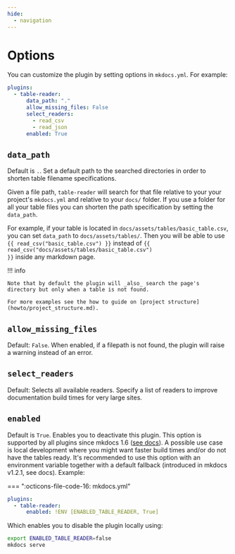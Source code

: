 ```yaml
---
hide:
  - navigation
---
```


# Options

You can customize the plugin by setting options in `mkdocs.yml`. For example:

```yml
plugins:
  - table-reader:
      data_path: "."
      allow_missing_files: False
      select_readers:
        - read_csv
        - read_json
      enabled: True
```

## `data_path`

Default is `.`. Set a default path to the searched directories in order to shorten table filename specifications.

Given a file path, `table-reader` will search for that file relative to your your project's `mkdocs.yml` and relative to your `docs/` folder. If you use a folder for all your table files you can shorten the path specification by setting the `data_path`.

For example, if your table is located in `docs/assets/tables/basic_table.csv`, you can set `data_path` to `docs/assets/tables/`. Then you will be able to use <code>\{\{ read_csv("basic_table.csv") \}\}</code> instead of <code>\{\{ read_csv("docs/assets/tables/basic_table.csv") \}\}</code> inside any markdown page.

!!! info

    Note that by default the plugin will _also_ search the page's directory but only when a table is not found.

    For more examples see the how to guide on [project structure](howto/project_structure.md).

## `allow_missing_files`

Default: `False`. When enabled, if a filepath is not found, the plugin will raise a warning instead of an error.

## `select_readers`

Default: Selects all available readers. Specify a list of readers to improve documentation build times for very large sites.

## `enabled`

Default is `True`. Enables you to deactivate this plugin. This option is supported by all plugins since mkdocs 1.6 ([see docs](https://www.mkdocs.org/user-guide/configuration/#enabled-option)). A possible use case is local development where you might want faster build times and/or do not have the tables ready. It's recommended to use this option with an environment variable together with a default fallback (introduced in mkdocs v1.2.1, see docs). Example:

=== ":octicons-file-code-16: mkdocs.yml"

  ```yaml
  plugins:
    - table-reader:
        enabled: !ENV [ENABLED_TABLE_READER, True]
  ```

Which enables you to disable the plugin locally using:

```bash
export ENABLED_TABLE_READER=false
mkdocs serve
```